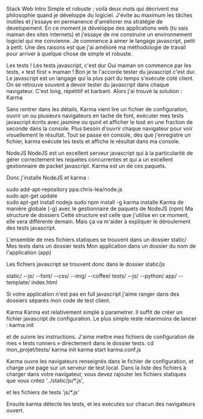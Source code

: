 Stack Web
Intro
Simple et robuste ; voilà deux mots qui décrivent ma philosophie quand je développe du logiciel. J'évite au maximum les tâches inutiles et j'essaye en permanence d'améliorer ma stratégie de developement.
En ce moment je développe des applications web (tu sais maman des sites internets) et j'essaye de me construire un environnement logiciel qui me convienne. Je commence à aimer le langage javascript, petit à petit. Une des raisons est que j'ai amélioré ma méthodologie de travail pour arriver à quelque chose de simple et robuste.

Les tests !
Les tests javascript, c'est dur
Oui maman on commence par les tests, « test first » maman ! Bon je te l'accorde tester du javascript c'est dur. Le javascript est un langage qui la plus part du temps s'exécute coté client. On se retrouve souvent à devoir tester du javascript dans chaque navigateur. C'est long, répétitif et barbant. Alors j'ai trouvé la solution : Karma

Sans rentrer dans les détails, Karma vient lire un fichier de configuration, ouvrir un ou plusieurs navigateurs en tache de font, exécuter mes tests javascript écrits avec jasmine ou qunit et afficher le tout en une fraction de seconde dans la console. Plus besoin d'ouvrir chaque navigateur pour voir visuellement le résultat. Tout se passe en console, dès que j'enregistre un fichier, karma exécute les tests et affiche le résultat dans ma console.

NodeJS
NodeJS est un excellent serveur javascript qui à la particularité de gérer correctement les requètes concurrentes et qui a un excellent gestionnaire de packet javascript. Karma est un de ces paquets.

Donc j'installe NodeJS et karma :

sudo add-apt-repository ppa:chris-lea/node.js  
sudo apt-get update  
sudo apt-get install nodejs
sudo npm install -g karma
installe Karma de manière globale (-g) avec le gestionnaire de paquets de NodeJS (npm)
Ma structure de dossiers
Cette structure est celle que j'utilise en ce moment, elle sera différente demain. Mais ça va m'aider à expliquer le déroulement des tests javascript.

L'ensemble de mes fichiers statiques se trouvent dans un dossier static/
Mes tests dans un dossier tests
Mon application dans un dossier du nom de l'application (app)

Les fichiers javascript se trouvent donc dans le dossier static/js

static/
	--js/
	--font/
	--css/
	--img/
	--coffee/
tests/
	--js/
	--python/
app/
	--template/
		index.html

Si votre application n'est pas en full javascript j'aime ranger dans des dossiers séparés mon code de test client.

Karma
Karma est relativement simple à parametrer. Il suffit de créer un fichier javascript de configuration. Le plus simple reste néanmoins de lancer :
karma init

et de suivre les instructions. J'aime mettre mes fichiers de configuration de mes « tests runners » directement dans le dossier tests.
cd mon_projet/tests/
karma init
karma start karma.conf.js

Karma ouvre les navigateurs renseignés dans le fichier de configuration, et charge une page sur un serveur de test local.
Dans la liste des fichiers à charger dans votre navigateur, vous devez rajouter les fichiers statiques que vous créez
    '../static/js/*.js',

et les fichiers de tests
    'js/*.js'

Ensuite karma détecte les tests, et les exécutes sur chacun des navigateurs ouvert.
